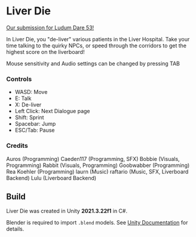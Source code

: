# Liver Die

[Our submission for Ludum Dare 53!](https://ldjam.com/events/ludum-dare/53/$336449)

In Liver Die, you "de-liver" various patients in the Liver Hospital. Take your time talking to the quirky NPCs, or speed through the corridors to get the highest score on the liverboard!

Mouse sensitivity and Audio settings can be changed by pressing TAB

### Controls
- WASD: Move
- E: Talk
- X: De-liver
- Left Click: Next Dialogue page
- Shift: Sprint
- Spacebar: Jump
- ESC/Tab: Pause

### Credits
Auros (Programming)
Caeden117 (Programming, SFX)
Bobbie (Visuals, Programming)
Rabbit (Visuals, Programming)
Goobwabber (Programming)
Rea Koehler (Programming)
laurn (Music)
raftario (Music, SFX, Liverboard Backend)
Lulu (Liverboard Backend)

## Build

Liver Die was created in Unity **2021.3.22f1** in C#.

Blender is required to import `.blend` models. See [Unity Documentation](https://docs.unity3d.com/560/Documentation/Manual/HOWTO-ImportObjectBlender.html) for details.
